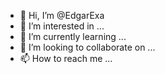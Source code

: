 - 👋 Hi, I’m @EdgarExa
- 👀 I’m interested in ...
- 🌱 I’m currently learning ...
- 💞️ I’m looking to collaborate on ...
- 📫 How to reach me ...

<!---
EdgarExa/EdgarExa is a ✨ special ✨ repository because its `README.md` (this file) appears on your GitHub profile.
You can click the Preview link to take a look at your changes.
--->
